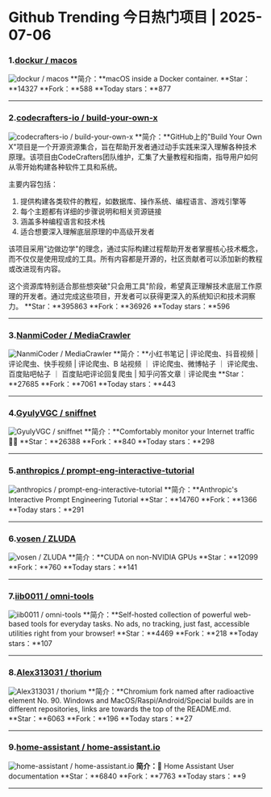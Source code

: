 # Github Trending 今日热门项目 | 2025-07-06
### 1.[dockur / macos](https://github.com/dockur/macos)

![dockur / macos](https://repository-images.githubusercontent.com/809475352/72a26461-ca4a-43c8-829b-eb6b5cafa3a4)
**简介：**macOS inside a Docker container.
**Star：**14327
**Fork：**588
**Today stars：**877

---

### 2.[codecrafters-io / build-your-own-x](https://github.com/codecrafters-io/build-your-own-x)

![codecrafters-io / build-your-own-x](https://opengraph.githubassets.com/e361bb9c31d4993ea068dc28352a0ad9e35104b8b4bc9ee5d3093b24b73dcd17/codecrafters-io/build-your-own-x)
**简介：**GitHub上的"Build Your Own X"项目是一个开源资源集合，旨在帮助开发者通过动手实践来深入理解各种技术原理。该项目由CodeCrafters团队维护，汇集了大量教程和指南，指导用户如何从零开始构建各种软件工具和系统。

主要内容包括：
1. 提供构建各类软件的教程，如数据库、操作系统、编程语言、游戏引擎等
2. 每个主题都有详细的步骤说明和相关资源链接
3. 涵盖多种编程语言和技术栈
4. 适合想要深入理解底层原理的中高级开发者

该项目采用"边做边学"的理念，通过实际构建过程帮助开发者掌握核心技术概念，而不仅仅是使用现成的工具。所有内容都是开源的，社区贡献者可以添加新的教程或改进现有内容。

这个资源库特别适合那些想突破"只会用工具"阶段，希望真正理解技术底层工作原理的开发者。通过完成这些项目，开发者可以获得更深入的系统知识和技术洞察力。
**Star：**395863
**Fork：**36926
**Today stars：**596

---

### 3.[NanmiCoder / MediaCrawler](https://github.com/NanmiCoder/MediaCrawler)

![NanmiCoder / MediaCrawler](https://opengraph.githubassets.com/a90b0dde77e15fc5096494727bb7aae015e1c63008143df29628ba41e36f7367/NanmiCoder/MediaCrawler)
**简介：**小红书笔记 | 评论爬虫、抖音视频 | 评论爬虫、快手视频 | 评论爬虫、B 站视频 ｜ 评论爬虫、微博帖子 ｜ 评论爬虫、百度贴吧帖子 ｜ 百度贴吧评论回复爬虫 | 知乎问答文章｜评论爬虫
**Star：**27685
**Fork：**7061
**Today stars：**443

---

### 4.[GyulyVGC / sniffnet](https://github.com/GyulyVGC/sniffnet)

![GyulyVGC / sniffnet](https://repository-images.githubusercontent.com/519895363/01578d9c-9529-4b5a-b675-2bfbf3fc82f5)
**简介：**Comfortably monitor your Internet traffic 🕵️‍♂️
**Star：**26388
**Fork：**840
**Today stars：**298

---

### 5.[anthropics / prompt-eng-interactive-tutorial](https://github.com/anthropics/prompt-eng-interactive-tutorial)

![anthropics / prompt-eng-interactive-tutorial](https://opengraph.githubassets.com/80b6eb08bb6f41a3107e8c8fd70d1da4651b0d276365955a95b34939e076bd06/anthropics/prompt-eng-interactive-tutorial)
**简介：**Anthropic's Interactive Prompt Engineering Tutorial
**Star：**14760
**Fork：**1366
**Today stars：**291

---

### 6.[vosen / ZLUDA](https://github.com/vosen/ZLUDA)

![vosen / ZLUDA](https://opengraph.githubassets.com/4462adf807ebe164f3578e00132be15ae2871b2526903ef9272dd9f3bb0ac52f/vosen/ZLUDA)
**简介：**CUDA on non-NVIDIA GPUs
**Star：**12099
**Fork：**760
**Today stars：**141

---

### 7.[iib0011 / omni-tools](https://github.com/iib0011/omni-tools)

![iib0011 / omni-tools](https://opengraph.githubassets.com/1c7d3a996549d6f77c37b677be26757c5020d13bcf503a256cefa705051b41c7/iib0011/omni-tools)
**简介：**Self-hosted collection of powerful web-based tools for everyday tasks. No ads, no tracking, just fast, accessible utilities right from your browser!
**Star：**4469
**Fork：**218
**Today stars：**107

---

### 8.[Alex313031 / thorium](https://github.com/Alex313031/thorium)

![Alex313031 / thorium](https://repository-images.githubusercontent.com/418377492/77b5f9d1-83bf-42d1-a3d3-6ef25ef68c2e)
**简介：**Chromium fork named after radioactive element No. 90. Windows and MacOS/Raspi/Android/Special builds are in different repositories, links are towards the top of the README.md.
**Star：**6063
**Fork：**196
**Today stars：**27

---

### 9.[home-assistant / home-assistant.io](https://github.com/home-assistant/home-assistant.io)

![home-assistant / home-assistant.io](https://repository-images.githubusercontent.com/28312955/911685b2-78e4-4892-aafc-6ea5c704f717)
**简介：**📘 Home Assistant User documentation
**Star：**6840
**Fork：**7763
**Today stars：**9

---

